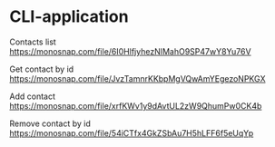 # CLI-application

Contacts list https://monosnap.com/file/6I0HlfjyhezNIMahO9SP47wY8Yu76V

Get contact by id https://monosnap.com/file/JvzTamnrKKbpMgVQwAmYEgezoNPKGX

Add contact https://monosnap.com/file/xrfKWv1y9dAvtUL2zW9QhumPw0CK4b

Remove contact by id https://monosnap.com/file/54iCTfx4GkZSbAu7H5hLFF6f5eUqYp
